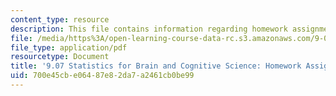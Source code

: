 ```yaml
---
content_type: resource
description: This file contains information regarding homework assignment 2.
file: /media/https%3A/open-learning-course-data-rc.s3.amazonaws.com/9-07-statistics-for-brain-and-cognitive-science-fall-2016/700e45cbe06487e82da7a2461cb0be99_MIT9_07F16_Homwork_Asign_2.pdf
file_type: application/pdf
resourcetype: Document
title: '9.07 Statistics for Brain and Cognitive Science: Homework Assignment 2'
uid: 700e45cb-e064-87e8-2da7-a2461cb0be99
---
```

